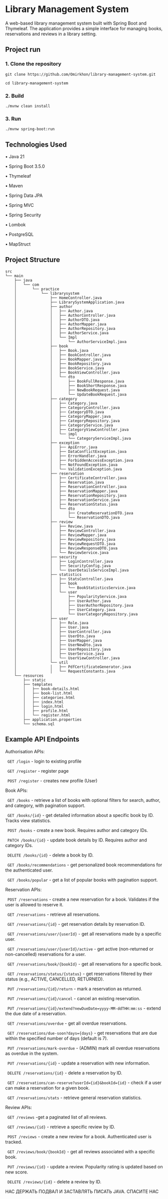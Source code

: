 # Library Management System
A web-based library management system built with Spring Boot and Thymeleaf. The application provides a simple interface for managing books, reservations and reviews in a library setting.

## Project run
### 1. Clone the repository
`git clone https://github.com/Omirkhon/library-management-system.git`

`cd library-management-system`

### 2. Build
`./mvnw clean install`

### 3. Run
`./mvnw spring-boot:run `

## Technologies Used
• Java 21

• Spring Boot 3.5.0

• Thymeleaf

• Maven

• Spring Data JPA

• Spring MVC

• Spring Security

• Lombok

• PostgreSQL

• MapStruct

## Project Structure
```
src
└── main
    ├── java
    │   └── com
    │       └── practice
    │           └── librarysystem
    │               ├── HomeController.java
    │               ├── LibrarySystemApplication.java
    │               ├── author
    │               │   ├── Author.java
    │               │   ├── AuthorController.java
    │               │   ├── AuthorDTO.java
    │               │   ├── AuthorMapper.java
    │               │   ├── AuthorRepository.java
    │               │   ├── AuthorService.java
    │               │   └── Impl
    │               │       └── AuthorServiceImpl.java
    │               ├── book
    │               │   ├── Book.java
    │               │   ├── BookController.java
    │               │   ├── BookMapper.java
    │               │   ├── BookRepository.java
    │               │   ├── BookService.java
    │               │   ├── BookViewController.java
    │               │   └── dto
    │               │       ├── BookFullResponse.java
    │               │       ├── BookShortResponse.java
    │               │       ├── NewBookRequest.java
    │               │       └── UpdateBookRequest.java
    │               ├── category
    │               │   ├── Category.java
    │               │   ├── CategoryController.java
    │               │   ├── CategoryDTO.java
    │               │   ├── CategoryMapper.java
    │               │   ├── CategoryRepository.java
    │               │   ├── CategoryService.java
    │               │   ├── CategoryViewController.java
    │               │   └── impl
    │               │       └── CategoryServiceImpl.java
    │               ├── exception
    │               │   ├── ApiError.java
    │               │   ├── DataConflictException.java
    │               │   ├── ErrorHandler.java
    │               │   ├── ForbiddenAccessException.java
    │               │   ├── NotFoundException.java
    │               │   └── ValidationException.java
    │               ├── reservation
    │               │   ├── CertificateController.java
    │               │   ├── Reservation.java
    │               │   ├── ReservationController.java
    │               │   ├── ReservationMapper.java
    │               │   ├── ReservationRepository.java
    │               │   ├── ReservationService.java
    │               │   ├── ReservationStatus.java
    │               │   └── dto
    │               │       ├── CreateReservationDTO.java
    │               │       └── ReservationDTO.java
    │               ├── review
    │               │   ├── Review.java
    │               │   ├── ReviewController.java
    │               │   ├── ReviewMapper.java
    │               │   ├── ReviewRepository.java
    │               │   ├── ReviewRequestDTO.java
    │               │   ├── ReviewResponseDTO.java
    │               │   └── ReviewService.java
    │               ├── security
    │               │   ├── LoginController.java
    │               │   ├── SecurityConfig.java
    │               │   └── UserDetailsServiceImpl.java
    │               ├── statistics
    │               │   ├── StatsController.java
    │               │   ├── book
    │               │   │   └── BookStatisticsService.java
    │               │   └── user
    │               │       ├── PopularityService.java
    │               │       ├── UserAuthor.java
    │               │       ├── UserAuthorRepository.java
    │               │       ├── UserCategory.java
    │               │       └── UserCategoryRepository.java
    │               ├── user
    │               │   ├── Role.java
    │               │   ├── User.java
    │               │   ├── UserController.java
    │               │   ├── UserDto.java
    │               │   ├── UserMapper.java
    │               │   ├── UserNewDto.java
    │               │   ├── UserRepository.java
    │               │   ├── UserService.java
    │               │   └── UserViewController.java
    │               └── util
    │               │   ├── PdfCertificateGenerator.java
    │               │   └── RequestConstants.java
    └── resources
        ├── static
        ├── templates
        │   ├── book-details.html
        │   ├── book-list.html
        │   ├── categories.html
        │   ├── index.html
        │   ├── login.html
        │   ├── profile.html
        │   └── register.html
        ├── application.properties
        └── schema.sql
```

## Example API Endpoints
Authorisation APIs:

` GET /login` - login to existing profile

` GET /register` - register page

` POST /register` - creates new profile (User)

Book APIs:

` GET /books` - retrieve a list of books with optional filters for search, author, and category, with pagination support.

` GET /books/{id}` - get detailed information about a specific book by ID. Tracks view statistics.

` POST /books` - create a new book. Requires author and category IDs.

` PATCH /books/{id}` - update book details by ID. Requires author and category IDs.

` DELETE /books/{id}` - delete a book by ID.

` GET /books/recommendations` - get personalized book recommendations for the authenticated user.

` GET /books/popular` - get a list of popular books with pagination support.

Reservation APIs:

` POST /reservations` - create a new reservation for a book. Validates if the user is allowed to reserve it.

` GET /reservations` - retrieve all reservations.

` GET /reservations/{id}` - get reservation details by reservation ID.

` GET /reservations/user/{userId}` - get all reservations made by a specific user.

` GET /reservations/user/{userId}/active` - get active (non-returned or non-cancelled) reservations for a user.

` GET /reservations/book/{bookId}` - get all reservations for a specific book.

` GET /reservations/status/{status}` - get reservations filtered by their status (e.g., ACTIVE, CANCELLED, RETURNED).

` PUT /reservations/{id}/return` - mark a reservation as returned.

` PUT /reservations/{id}/cancel` - cancel an existing reservation.

` PUT /reservations/{id}/extend?newDueDate=yyyy-MM-ddTHH:mm:ss` - extend the due date of a reservation.

` GET /reservations/overdue` - get all overdue reservations.

` GET /reservations/due-soon?days={days}` - get reservations that are due within the specified number of days (default is 7).

` PUT /reservations/mark-overdue` - (ADMIN) mark all overdue reservations as overdue in the system.

` PUT /reservations/{id}` - update a reservation with new information.

` DELETE /reservations/{id}` - delete a reservation by ID.

` GET /reservations/can-reserve?userId={id}&bookId={id}` - check if a user can make a reservation for a given book.

` GET /reservations/stats` - retrieve general reservation statistics.

Review APIs:

` GET /reviews` -get a paginated list of all reviews.

` GET /reviews/{id}` - retrieve a specific review by ID.

` POST /reviews` - create a new review for a book. Authenticated user is tracked.

` GET /reviews/book/{bookId}` - get all reviews associated with a specific book.

` PUT /reviews/{id}` - update a review. Popularity rating is updated based on new score.

` DELETE /reviews/{id}` - delete a review by ID.

НАС ДЕРЖАТЬ ПОДВАЛ И ЗАСТАВЛЯТЬ ПИСАТЬ JAVA. СПАСИТЕ НАС
